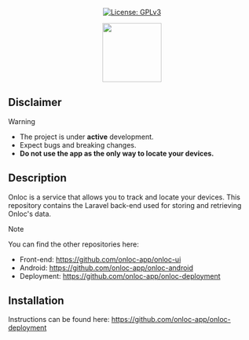 <p align="center">
  <a href="https://opensource.org/license/agpl-v3"><img src="https://img.shields.io/badge/License-AGPL_v3-blue.svg?color=3F51B5&style=for-the-badge&label=License&logoColor=000000&labelColor=ececec" alt="License: GPLv3"></a>
</p>

<p align="center">
    <img src="https://raw.githubusercontent.com/onloc-app/onloc-ui/refs/heads/main/public/favicon.svg" height="120"/>
</p>

## Disclaimer

> [!WARNING]
>
> - The project is under **active** development.
> - Expect bugs and breaking changes.
> - **Do not use the app as the only way to locate your devices.**

## Description

Onloc is a service that allows you to track and locate your devices. This repository contains the Laravel back-end used for storing and retrieving Onloc's data.

> [!NOTE]
> You can find the other repositories here:
>
> - Front-end: https://github.com/onloc-app/onloc-ui
> - Android: https://github.com/onloc-app/onloc-android
> - Deployment: https://github.com/onloc-app/onloc-deployment

## Installation

Instructions can be found here: https://github.com/onloc-app/onloc-deployment
